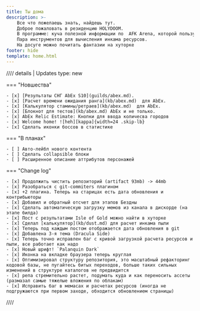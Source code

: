 ```yaml
---
title: Ты дома
description: >-
    Все что пожелаешь знать, найдешь тут.
    Доброе пожаловать в резиденцию HOLYDOOM.
    В программе: куча полезной информации по  AFK Arena, которой пользуюсь регулярно
    Пара инструментов для вычисления инкама ресурсов.
    На досуге можно почитать фантазии на хуторке
footer: hide
template: home.html
---
```


//// details | Updates
    type: new

=== "Новшества"

    - [x] [Результаты СНГ AbEx S10](guilds/abex.md).
    - [x] [Расчет времени ожидания ранга](kb/abex.md)  для AbEx.
    - [x] [Калькулятор стамины/ретраев](kb/abex.md)  для AbEx.
    - [x] [Блокнот для тестов](kb/abex.md) AbEx и не только.
    - [x] AbEx Relic Estimate: Кнопки для ввода количесва городов
    - [x] Welcome home! ![heh][kappa]{width=24 .skip-lb}
    - [x] Сделать иконки боссов в статистике

=== "В планах"

    - [ ] Авто-лейбл нового контента
    - [ ] Сделать collapsible блоки
    - [ ] Расширенное описание аттрибутов персонажей

=== "Change log"

    - [x] Продолжить чистить репозиторий (artifact 93mb) -> 44mb
    - [x] Разобраться с git-commiters плагином
    - [x] +2 плагина. Теперь на старицах есть дата обновления и контрибьюторы
    - [x] Добавил и обратный отсчет для этапов Бездны 
    - [x] Сделать автоматическую загрузку мемов из канала в дискорде (на этапе билда)
    - [x] Пост с результатами Isle of Gold можно найти в хуторке
    - [x] Сделал [калькулятор](kb/dust.md) для расчет инкама пыли
    - [x] Теперь под каждым постом отображается дата обновления в git
    - [x] Добавлена 3-я тема (Dracula Side) 
    - [x] Теперь точно исправлен баг с кривой загрузкой расчета ресурсов и пыли, все работает как надо
    - [x] Новый шрифт! `Palanquin Dark`
    - [x] Иконка на вкладке браузера теперь круглая
    - [x] Оптимизировал структуру репозитория, это масштабный рефакторинг кодовой базы, не пугайтесь битых переходов, больше таких сильных изменений в структуре каталогов не предвидится
    - [x] репа стремительно растет, подумать куда и как переносить ассеты (размазал самые тяжелые вложения по облакам)
    - [x] Исправить баг в мемасах и расчетах ресурсов (иногда не подгружаются при первом заходе, обходится обновлением страницы)

////
